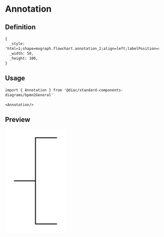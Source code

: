 # Annotation

## Definition

```
{
  _style: 'html=1;shape=mxgraph.flowchart.annotation_2;align=left;labelPosition=right;',
  _width: 50,
  _height: 100,
}
```

## Usage

```
import { Annotation } from '@diac/standard-components-diagrams/bpmn2General'

<Annotation/>
```

## Preview

<img src="./annotation.png" width="200"/>

